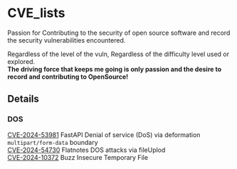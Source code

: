 # CVE_lists
Passion for Contributing to the security of open source software and record the security vulnerabilities encountered.

Regardless of the level of the vuln, Regardless of the difficulty level used or explored.  
**The driving force that keeps me going is only passion and the desire to record and contributing to OpenSource!**

## Details 

### DOS 
[CVE-2024-53981](https://github.com/advisories/GHSA-59g5-xgcq-4qw3)  FastAPI Denial of service (DoS) via deformation `multipart/form-data` boundary  
[CVE-2024-54730](https://www.cve.org/CVERecord?id=CVE-2024-54730)     Flatnotes DOS attacks via fileUplod  
[CVE-2024-10372](https://github.com/Startr4ck/CVE_lists/blob/main/buzz/Insecure%20Temporary%20File%20in%20BUZZ.md)  Buzz Insecure Temporary File  

